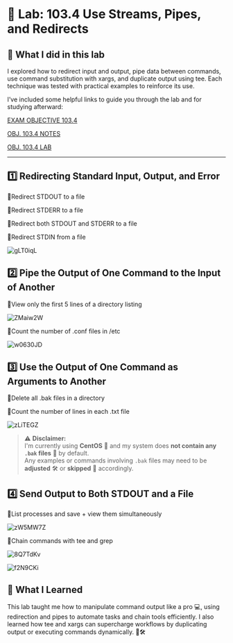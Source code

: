 # 🧪 Lab: 103.4 Use Streams, Pipes, and Redirects

## 📘 What I did in this lab
I explored how to redirect input and output, pipe data between commands, use command substitution with xargs, and duplicate output using tee. Each technique was tested with practical examples to reinforce its use.

I’ve included some helpful links to guide you through the lab and for studying afterward:

[EXAM OBJECTIVE 103.4](https://www.lpi.org/our-certifications/exam-101-102-objectives/#103.4_Use_streams.2C_pipes_and_redirects)

[OBJ. 103.4 NOTES]()

[OBJ. 103.4 LAB]()

---

## 1️⃣ Redirecting Standard Input, Output, and Error

🔹Redirect STDOUT to a file

🔹Redirect STDERR to a file

🔹Redirect both STDOUT and STDERR to a file

🔹Redirect STDIN from a file

![gLT0iqL](https://github.com/user-attachments/assets/858937ad-aaeb-4e7a-8eea-df723cf8d524)

## 2️⃣ Pipe the Output of One Command to the Input of Another

🔹View only the first 5 lines of a directory listing

![ZMaiw2W](https://github.com/user-attachments/assets/2e26eda5-01ee-42d0-90eb-90247c61916b)

🔹Count the number of .conf files in /etc

![w0630JD](https://github.com/user-attachments/assets/d78f10c7-75cc-427a-8bec-c3e3220b34a3)

## 3️⃣ Use the Output of One Command as Arguments to Another

🔹Delete all .bak files in a directory

🔹Count the number of lines in each .txt file

![zLiTEGZ](https://github.com/user-attachments/assets/fa2ebc8b-ed45-4e01-be48-5af1ead9b2e9)

> ⚠️ **Disclaimer:**  
> I'm currently using **CentOS** 🐧 and my system does **not contain any `.bak` files** 📁 by default.  
> Any examples or commands involving `.bak` files may need to be **adjusted** 🛠️ or **skipped** 🚫 accordingly.

## 4️⃣ Send Output to Both STDOUT and a File

🔹List processes and save + view them simultaneously

![zW5MW7Z](https://github.com/user-attachments/assets/a6d7e479-cf5f-4d22-8b8d-bff2aa903a08)

🔹Chain commands with tee and grep

![8Q7TdKv](https://github.com/user-attachments/assets/df8a1119-cf51-43a9-a72a-a1bc08f3af5e)

![f2N9CKi](https://github.com/user-attachments/assets/f3cee10b-cf7a-4875-9c52-93f7f7f8fc31)

## 📒 What I Learned
This lab taught me how to manipulate command output like a pro 💻, using redirection and pipes to automate tasks and chain tools efficiently. I also learned how tee and xargs can supercharge workflows by duplicating output or executing commands dynamically. 🧠🛠️
